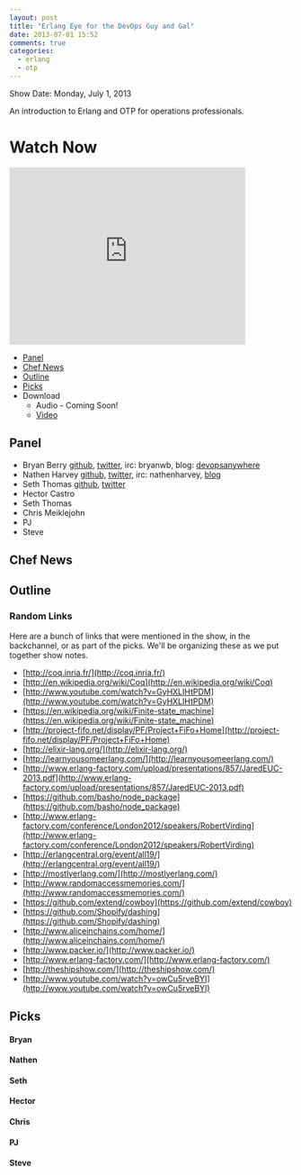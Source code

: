 ```yaml
---
layout: post
title: "Erlang Eye for the DevOps Guy and Gal"
date: 2013-07-01 15:52
comments: true
categories: 
  - erlang
  - otp
---
```

Show Date: Monday, July 1, 2013

An introduction to Erlang and OTP for operations professionals.

# Watch Now

<iframe width="420" height="315" src="http://www.youtube.com/embed/7WqczWKwWOU" frameborder="0" allowfullscreen></iframe>

* [Panel](http://foodfightshow.org/2013/07/erlang-eye-for-the-devops-guy-and-gal.html#panel)
* [Chef News](http://foodfightshow.org/2013/07/erlang-eye-for-the-devops-guy-and-gal.html#news)
* [Outline](http://foodfightshow.org/2013/07/erlang-eye-for-the-devops-guy-and-gal.html#outline)
* [Picks](http://foodfightshow.org/2013/07/erlang-eye-for-the-devops-guy-and-gal.html#picks)
* Download
  * Audio - Coming Soon!
  * [Video](http://youtube.com/watch?v=7WqczWKwWOU)

Panel<a name="panel"></a>
------
* Bryan Berry [github](http://github.com/bryanwb), [twitter](http://twitter.com/bryanwb), irc: bryanwb, blog: [devopsanywhere](http://devopsanywhere.blogspot.com)
* Nathen Harvey [github](http://github.com/nathenharvey), [twitter](http://twitter.com/nathenharvey), irc: nathenharvey, [blog](http://nathenharvey.com)
* Seth Thomas [github](https://github.com/cheeseplus), [twitter](https://twitter.com/cheeseplus)
* Hector Castro
* Seth Thomas
* Chris Meiklejohn
* PJ
* Steve

<!-- more -->

Chef News<a name="news"></a>
---------
 
Outline<a name="outline"></a>
-------

### Random Links

Here are a bunch of links that were mentioned in the show, in the backchannel, or as part of the picks.  We'll be organizing these as we put together show notes.

* [http://coq.inria.fr/](http://coq.inria.fr/)
* [http://en.wikipedia.org/wiki/Coq](http://en.wikipedia.org/wiki/Coq)
* [http://www.youtube.com/watch?v=GyHXLIHtPDM](http://www.youtube.com/watch?v=GyHXLIHtPDM)
* [https://en.wikipedia.org/wiki/Finite-state_machine](https://en.wikipedia.org/wiki/Finite-state_machine)
* [http://project-fifo.net/display/PF/Project+FiFo+Home](http://project-fifo.net/display/PF/Project+FiFo+Home)
* [http://elixir-lang.org/](http://elixir-lang.org/)
* [http://learnyousomeerlang.com/](http://learnyousomeerlang.com/)
* [http://www.erlang-factory.com/upload/presentations/857/JaredEUC-2013.pdf](http://www.erlang-factory.com/upload/presentations/857/JaredEUC-2013.pdf)
* [https://github.com/basho/node_package](https://github.com/basho/node_package)
* [http://www.erlang-factory.com/conference/London2012/speakers/RobertVirding](http://www.erlang-factory.com/conference/London2012/speakers/RobertVirding)
* [http://erlangcentral.org/event/all19/](http://erlangcentral.org/event/all19/)
* [http://mostlyerlang.com/](http://mostlyerlang.com/)
* [http://www.randomaccessmemories.com/](http://www.randomaccessmemories.com/)
* [https://github.com/extend/cowboy](https://github.com/extend/cowboy)
* [https://github.com/Shopify/dashing](https://github.com/Shopify/dashing)
* [http://www.aliceinchains.com/home/](http://www.aliceinchains.com/home/)
* [http://www.packer.io/](http://www.packer.io/)
* [http://www.erlang-factory.com/](http://www.erlang-factory.com/)
* [http://theshipshow.com/](http://theshipshow.com/)
* [http://www.youtube.com/watch?v=owCu5rveBYI](http://www.youtube.com/watch?v=owCu5rveBYI)

Picks
-----

#### Bryan

#### Nathen

#### Seth 

#### Hector

#### Chris

#### PJ

#### Steve


